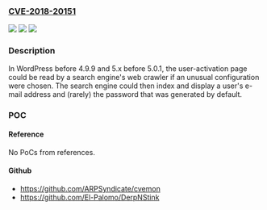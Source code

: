 ### [CVE-2018-20151](https://cve.mitre.org/cgi-bin/cvename.cgi?name=CVE-2018-20151)
![](https://img.shields.io/static/v1?label=Product&message=n%2Fa&color=blue)
![](https://img.shields.io/static/v1?label=Version&message=n%2Fa&color=blue)
![](https://img.shields.io/static/v1?label=Vulnerability&message=n%2Fa&color=brighgreen)

### Description

In WordPress before 4.9.9 and 5.x before 5.0.1, the user-activation page could be read by a search engine's web crawler if an unusual configuration were chosen. The search engine could then index and display a user's e-mail address and (rarely) the password that was generated by default.

### POC

#### Reference
No PoCs from references.

#### Github
- https://github.com/ARPSyndicate/cvemon
- https://github.com/El-Palomo/DerpNStink

